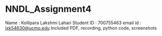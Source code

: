 # NNDL_Assignment4
Name : Kollipara Lakshmi Lahari 
Student ID : 700755463
email id : lxk54630@ucmo.edu
Included PDF, recording, python code, screenshots
